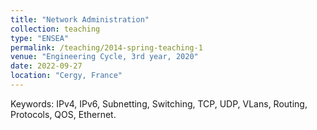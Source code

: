 ```yaml
---
title: "Network Administration"
collection: teaching
type: "ENSEA"
permalink: /teaching/2014-spring-teaching-1
venue: "Engineering Cycle, 3rd year, 2020"
date: 2022-09-27
location: "Cergy, France"
---
```


Keywords: IPv4, IPv6, Subnetting, Switching, TCP, UDP, VLans, Routing, Protocols, QOS, Ethernet.
